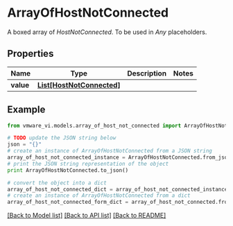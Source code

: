 # ArrayOfHostNotConnected

A boxed array of *HostNotConnected*. To be used in *Any* placeholders. 

## Properties
Name | Type | Description | Notes
------------ | ------------- | ------------- | -------------
**value** | [**List[HostNotConnected]**](HostNotConnected.md) |  | 

## Example

```python
from vmware_vi.models.array_of_host_not_connected import ArrayOfHostNotConnected

# TODO update the JSON string below
json = "{}"
# create an instance of ArrayOfHostNotConnected from a JSON string
array_of_host_not_connected_instance = ArrayOfHostNotConnected.from_json(json)
# print the JSON string representation of the object
print ArrayOfHostNotConnected.to_json()

# convert the object into a dict
array_of_host_not_connected_dict = array_of_host_not_connected_instance.to_dict()
# create an instance of ArrayOfHostNotConnected from a dict
array_of_host_not_connected_form_dict = array_of_host_not_connected.from_dict(array_of_host_not_connected_dict)
```
[[Back to Model list]](../README.md#documentation-for-models) [[Back to API list]](../README.md#documentation-for-api-endpoints) [[Back to README]](../README.md)


